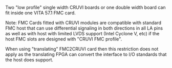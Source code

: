 Two "low profile" single width CRUVI boards or one double width board can fit inside one VITA 57.1 FMC card.

Note: 
FMC Cards fitted with CRUVI modules are compatible with standard FMC host that can use differential signaling in both directions in all LA pins as well as with host with limited LVDS support (Intel Cyclone V, etc) if the host FMC slots are designed with "CRUVI FMC profile".

When using "translating" FMC2CRUVI card then this restriction does not apply as the translating FPGA can convert the interface to I/O standards that the host does support.
